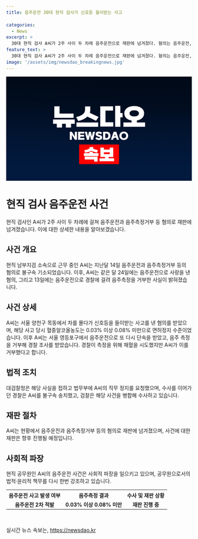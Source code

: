 ```yaml
---
title: 음주운전 30대 현직 검사가 신호등 들이받는 사고

categories:
  - News
excerpt: >
  30대 현직 검사 A씨가 2주 사이 두 차례 음주운전으로 재판에 넘겨졌다. 혐의는 음주운전, 음주측정거부 등으로, 사고 당시 혈중알코올농도는 면허정지 수준이었다. 대검찰청은 A씨의 직무 정지를 요청하고, 경찰은 A씨를 불구속 송치했다. 해당 사건은 병합 수사 중이다.
feature_text: >
  30대 현직 검사 A씨가 2주 사이 두 차례 음주운전으로 재판에 넘겨졌다. 혐의는 음주운전, 음주측정거부 등으로, 사고 당시 혈중알코올농도는 면허정지 수준이었다. 대검찰청은 A씨의 직무 정지를 요청하고, 경찰은 A씨를 불구속 송치했다. 해당 사건은 병합 수사 중이다.
image: '/assets/img/newsdao_breakingnews.jpg'
---
```


<p><img src="/assets/img/newsdao_breakingnews.jpg" alt="ranknews 속보" /></p>

<h1>현직 검사 음주운전 사건</h1>

<p data-ke-size="size16">현직 검사인 A씨가 2주 사이 두 차례에 걸쳐 음주운전과 음주측정거부 등 혐의로 재판에 넘겨졌습니다. 이에 대한 상세한 내용을 알아보겠습니다.</p>

<h2>사건 개요</h2>

<p data-ke-size="size16">현직 남부지검 소속으로 근무 중인 A씨는 지난달 14일 음주운전과 음주측정거부 등의 혐의로 불구속 기소되었습니다. 이후, A씨는 같은 달 24일에는 음주운전으로 사랑을 낸 혐의, 그리고 13일에는 음주운전으로 경찰에 걸려 음주측정을 거부한 사실이 밝혀졌습니다.</p>

<h2>사건 상세</h2>

<p data-ke-size="size16">A씨는 서울 양천구 목동에서 차를 몰다가 신호등을 들이받는 사고를 낸 혐의를 받았으며, 해당 사고 당시 혈중알코올농도는 0.03% 이상 0.08% 미만으로 면허정지 수준이었습니다. 이후 A씨는 서울 영등포구에서 음주운전으로 또 다시 단속을 받았고, 음주 측정을 거부해 경찰 조사를 받았습니다. 경찰이 측정을 위해 채혈을 시도했지만 A씨가 이를 거부했다고 합니다.</p>

<h2>법적 조치</h2>

<p data-ke-size="size16">대검찰청은 해당 사실을 접하고 법무부에 A씨의 직무 정지를 요청했으며, 수사를 이어가던 경찰은 A씨를 불구속 송치했고, 검찰은 해당 사건을 병합해 수사하고 있습니다.</p>

<h2>재판 절차</h2>

<p data-ke-size="size16">A씨는 현황에서 음주운전과 음주측정거부 등의 혐의로 재판에 넘겨졌으며, 사건에 대한 재판은 향후 진행될 예정입니다.</p>

<h2>사회적 파장</h2>

<p data-ke-size="size16">현직 공무원인 A씨의 음주운전 사건은 사회적 파장을 일으키고 있으며, 공무원으로서의 법적·윤리적 책무를 다시 한번 강조하고 있습니다.</p>

<table>
    <tr>
        <th>음주운전 사고 발생 여부</th>
        <th>음주측정 결과</th>
        <th>수사 및 재판 상황</th>
    </tr>
    <tr>
        <td style="text-align: center; height: 17px;"><b>음주운전 2차 적발</b></td>
        <td style="text-align: center; height: 17px;"><b>0.03% 이상 0.08% 미만</b></td>
        <td style="text-align: center; height: 17px;"><b>재판 진행 중</b></td>
    </tr>
</table>

<p data-ke-size="size16">&nbsp;</p>
실시간 뉴스 속보는, <a href="https://newsdao.kr" rel="dofollow">https://newsdao.kr</a>


